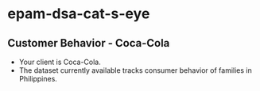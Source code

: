 # epam-dsa-cat-s-eye
## Customer Behavior - Coca-Cola
* Your client is Coca-Cola.
* The dataset currently available tracks consumer behavior of families in Philippines.